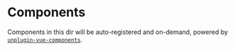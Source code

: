 # Components

Components in this dir will be auto-registered and on-demand, powered by [`unplugin-vue-components`](https://github.com/antfu/unplugin-vue-components).
